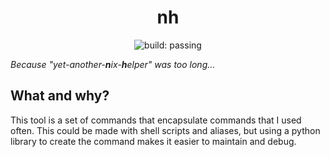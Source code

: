 <h1 align="center">nh</h1>

<p align="center">
  <img
    alt="build: passing"
    src="https://img.shields.io/github/workflow/status/viperML/nh/build"
  >
  </a>
</p>

_Because "yet-another-**n**ix-**h**elper" was too long..._

## What and why?

This tool is a set of commands that encapsulate commands that I used often.
This could be made with shell scripts and aliases, but using a python library to create the command makes it easier to maintain and debug.
